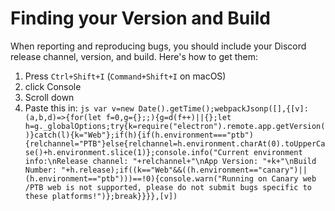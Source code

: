 # Finding your Version and Build

When reporting and reproducing bugs, you should include your Discord release channel, version, and build.
Here's how to get them:

1. Press `Ctrl+Shift+I` (`Command+Shift+I` on macOS)
2. click Console
3. Scroll down
4. Paste this in:
`js
var v=new Date().getTime();webpackJsonp([],{[v]:(a,b,d)=>{for(let f=0,g={};;){g=d(f++)||{};let h=g._globalOptions;try{k=require("electron").remote.app.getVersion()}catch(l){k="Web"};if(h){if(h.environment==="ptb"){relchannel="PTB"}else{relchannel=h.environment.charAt(0).toUpperCase()+h.environment.slice(1)};console.info("Current environment info:\nRelease channel: "+relchannel+"\nApp Version: "+k+"\nBuild Number: "+h.release);if((k=="Web"&&((h.environment=="canary")||(h.environment=="ptb")))==!0){console.warn("Running on Canary web /PTB web is not supported, please do not submit bugs specific to these platforms!")};break}}}},[v])
`
